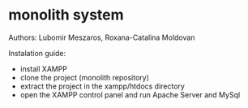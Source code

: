# monolith system
Authors: Lubomir Meszaros, Roxana-Catalina Moldovan

Instalation guide: 
- install XAMPP
- clone the project (monolith repository)
- extract the project in the xampp/htdocs directory
- open the XAMPP control panel and run Apache Server and MySql